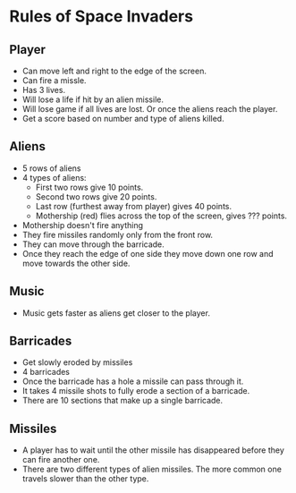 # Rules of Space Invaders

## Player

- Can move left and right to the edge of the screen.
- Can fire a missle.
- Has 3 lives.
- Will lose a life if hit by an alien missile.
- Will lose game if all lives are lost. Or once the aliens reach the player.
- Get a score based on number and type of aliens killed.

## Aliens
- 5 rows of aliens
- 4 types of aliens:
  - First two rows give 10 points.
  - Second two rows give 20 points.
  - Last row (furthest away from player) gives 40 points.
  - Mothership (red) flies across the top of the screen, gives ??? points.
- Mothership doesn't fire anything
- They fire missiles randomly only from the front row.
- They can move through the barricade.
- Once they reach the edge of one side they move down one row and move towards
the other side.

## Music
- Music gets faster as aliens get closer to the player.

## Barricades
- Get slowly eroded by missiles
- 4 barricades
- Once the barricade has a hole a missile can pass through it. 
- It takes 4 missile shots to fully erode a section of a barricade.
- There are 10 sections that make up a single barricade.

## Missiles

- A player has to wait until the other missile has disappeared before they can
fire another one.
- There are two different types of alien missiles. The more common one travels slower
than the other type.
